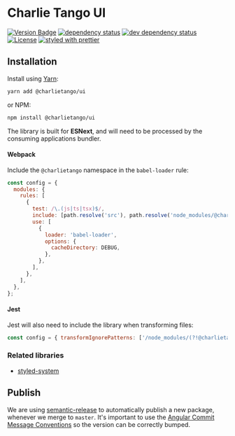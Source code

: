 # Charlie Tango UI

[![Version Badge][npm-version-svg]][package-url] [![dependency status][deps-svg]][deps-url]
[![dev dependency status][dev-deps-svg]][dev-deps-url] [![License][license-image]][license-url]
[![styled with prettier][prettier-svg]][prettier-url]

## Installation

Install using [Yarn](https://yarnpkg.com):

```sh
yarn add @charlietango/ui
```

or NPM:

```sh
npm install @charlietango/ui
```

The library is built for **ESNext**, and will need to be processed by the consuming applications
bundler.

#### Webpack

Include the `@charlietango` namespace in the `babel-loader` rule:

```js
const config = {
  modules: {
    rules: [
      {
        test: /\.(js|ts|tsx)$/,
        include: [path.resolve('src'), path.resolve('node_modules/@charlietango')],
        use: [
          {
            loader: 'babel-loader',
            options: {
              cacheDirectory: DEBUG,
            },
          },
        ],
      },
    ],
  },
};
```

#### Jest

Jest will also need to include the library when transforming files:

```js
const config = { transformIgnorePatterns: ['/node_modules/(?!@charlietango).+\\.js$'] };
```

### Related libraries

- [styled-system](https://styled-system.com/)

## Publish

We are using [semantic-release](https://github.com/semantic-release/semantic-release) to
automatically publish a new package, whenever we merge to `master`. It's important to use the
[Angular Commit Message Conventions](https://github.com/angular/angular.js/blob/master/DEVELOPERS.md#-git-commit-guidelines)
so the version can be correctly bumped.

[package-url]: https://npmjs.org/package/@charlietango/ui
[npm-version-svg]: https://img.shields.io/npm/v/@charlietango/ui.svg
[deps-svg]: https://david-dm.org/charlie-tango/ui.svg
[deps-url]: https://david-dm.org/charlie-tango/ui
[dev-deps-svg]: https://david-dm.org/charlie-tango/ui/dev-status.svg
[dev-deps-url]: https://david-dm.org/charlie-tango/ui#info=devDependencies
[license-image]: http://img.shields.io/npm/l/@charlietango/ui.svg
[license-url]: LICENSE
[prettier-svg]: https://img.shields.io/badge/styled_with-prettier-ff69b4.svg
[prettier-url]: https://github.com/prettier/prettier
